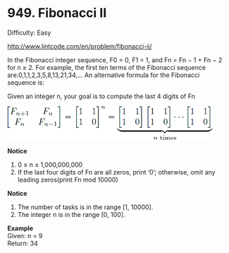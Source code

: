 # 949. Fibonacci II

Difficulty: Easy

http://www.lintcode.com/en/problem/fibonacci-ii/

In the Fibonacci integer sequence, F0 = 0, F1 = 1, and Fn = Fn − 1 + Fn − 2 for n ≥ 2. For example, the first ten terms of the Fibonacci sequence are:0,1,1,2,3,5,8,13,21,34,…
An alternative formula for the Fibonacci sequence is:

Given an integer n, your goal is to compute the last 4 digits of Fn

![alt text](fibonacci.png)

**Notice**  
1. 0 ≤ n ≤ 1,000,000,000
2. If the last four digits of Fn are all zeros, print ‘0’; otherwise, omit any leading zeros(print Fn mod 10000)

**Notice**  
1. The number of tasks is in the range [1, 10000].
2. The integer n is in the range [0, 100].

**Example**  
Given: n = 9  
Return: 34
